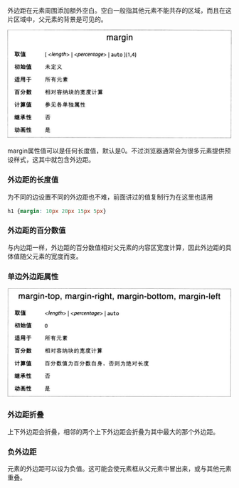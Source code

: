 外边距在元素周围添加额外空白。空白一般指其他元素不能共存的区域，而且在这片区域中，父元素的背景是可见的。

![](margin.png)

margin属性值可以是任何长度值，默认是0。不过浏览器通常会为很多元素提供预设样式，这其中就包含外边距。

### 外边距的长度值

为不同的边设置不同的外边距也不难，前面讲过的值复制行为在这里也适用
```CSS
h1 {margin: 10px 20px 15px 5px}
```

### 外边距的百分数值
与内边距一样，外边距的百分数值相对父元素的内容区宽度计算，因此外边距的具体值随父元素的宽度而变。

### 单边外边距属性
![](单边外边距.png)

### 外边距折叠
上下外边距会折叠，相邻的两个上下外边距会折叠为其中最大的那个外边距。

### 负外边距
元素的外边距可以设为负值。这可能会使元素框从父元素中冒出来，或与其他元素重叠。